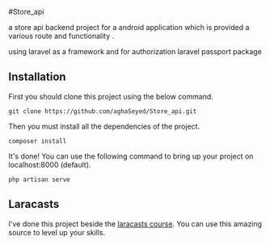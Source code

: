 #Store_api

a store api backend project for a android application which is provided a various route and functionality . 

using laravel as a framework and for authorization laravel passport package

## Installation
First you should clone this project using the below command.

```
git clone https://github.com/aghaSeyed/Store_api.git
```

Then you must install all the dependencies of the project.

```
composer install
```

It's done! You can use the following command to bring up your project on localhost:8000 (default).

```
php artisan serve
```

## Laracasts
I've done this project beside the [laracasts course](https://laracasts.com/series/laravel-6-from-scratch). You can use
this amazing source to level up your skills.
